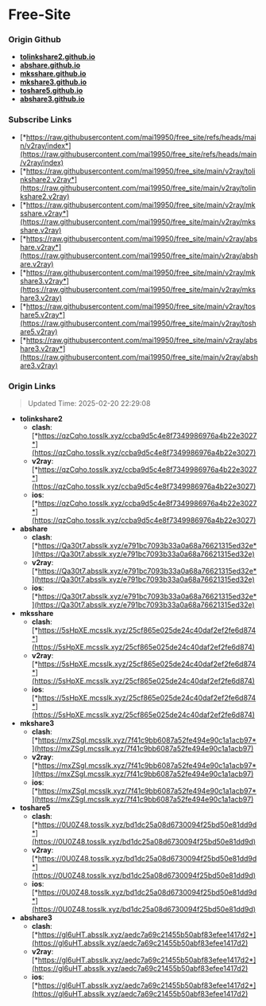 # Free-Site

### Origin Github

- [**tolinkshare2.github.io**](https://github.com/tolinkshare2/tolinkshare2.github.io)
- [**abshare.github.io**](https://github.com/abshare/abshare.github.io)
- [**mksshare.github.io**](https://github.com/mksshare/mksshare.github.io)
- [**mkshare3.github.io**](https://github.com/mkshare3/mkshare3.github.io)
- [**toshare5.github.io**](https://github.com/toshare5/toshare5.github.io)
- [**abshare3.github.io**](https://github.com/abshare3/abshare3.github.io)

### Subscribe Links

- [*https://raw.githubusercontent.com/mai19950/free_site/refs/heads/main/v2ray/index*](https://raw.githubusercontent.com/mai19950/free_site/refs/heads/main/v2ray/index)
- [*https://raw.githubusercontent.com/mai19950/free_site/main/v2ray/tolinkshare2.v2ray*](https://raw.githubusercontent.com/mai19950/free_site/main/v2ray/tolinkshare2.v2ray)
- [*https://raw.githubusercontent.com/mai19950/free_site/main/v2ray/mksshare.v2ray*](https://raw.githubusercontent.com/mai19950/free_site/main/v2ray/mksshare.v2ray)
- [*https://raw.githubusercontent.com/mai19950/free_site/main/v2ray/abshare.v2ray*](https://raw.githubusercontent.com/mai19950/free_site/main/v2ray/abshare.v2ray)
- [*https://raw.githubusercontent.com/mai19950/free_site/main/v2ray/mkshare3.v2ray*](https://raw.githubusercontent.com/mai19950/free_site/main/v2ray/mkshare3.v2ray)
- [*https://raw.githubusercontent.com/mai19950/free_site/main/v2ray/toshare5.v2ray*](https://raw.githubusercontent.com/mai19950/free_site/main/v2ray/toshare5.v2ray)
- [*https://raw.githubusercontent.com/mai19950/free_site/main/v2ray/abshare3.v2ray*](https://raw.githubusercontent.com/mai19950/free_site/main/v2ray/abshare3.v2ray)

### Origin Links

> Updated Time: 2025-02-20 22:29:08

- **tolinkshare2**
  - **clash**: [*https://qzCqho.tosslk.xyz/ccba9d5c4e8f7349986976a4b22e3027*](https://qzCqho.tosslk.xyz/ccba9d5c4e8f7349986976a4b22e3027)
  - **v2ray**: [*https://qzCqho.tosslk.xyz/ccba9d5c4e8f7349986976a4b22e3027*](https://qzCqho.tosslk.xyz/ccba9d5c4e8f7349986976a4b22e3027)
  - **ios**: [*https://qzCqho.tosslk.xyz/ccba9d5c4e8f7349986976a4b22e3027*](https://qzCqho.tosslk.xyz/ccba9d5c4e8f7349986976a4b22e3027)
- **abshare**
  - **clash**: [*https://Qa30t7.absslk.xyz/e791bc7093b33a0a68a76621315ed32e*](https://Qa30t7.absslk.xyz/e791bc7093b33a0a68a76621315ed32e)
  - **v2ray**: [*https://Qa30t7.absslk.xyz/e791bc7093b33a0a68a76621315ed32e*](https://Qa30t7.absslk.xyz/e791bc7093b33a0a68a76621315ed32e)
  - **ios**: [*https://Qa30t7.absslk.xyz/e791bc7093b33a0a68a76621315ed32e*](https://Qa30t7.absslk.xyz/e791bc7093b33a0a68a76621315ed32e)
- **mksshare**
  - **clash**: [*https://5sHpXE.mcsslk.xyz/25cf865e025de24c40daf2ef2fe6d874*](https://5sHpXE.mcsslk.xyz/25cf865e025de24c40daf2ef2fe6d874)
  - **v2ray**: [*https://5sHpXE.mcsslk.xyz/25cf865e025de24c40daf2ef2fe6d874*](https://5sHpXE.mcsslk.xyz/25cf865e025de24c40daf2ef2fe6d874)
  - **ios**: [*https://5sHpXE.mcsslk.xyz/25cf865e025de24c40daf2ef2fe6d874*](https://5sHpXE.mcsslk.xyz/25cf865e025de24c40daf2ef2fe6d874)
- **mkshare3**
  - **clash**: [*https://mxZSgI.mcsslk.xyz/7f41c9bb6087a52fe494e90c1a1acb97*](https://mxZSgI.mcsslk.xyz/7f41c9bb6087a52fe494e90c1a1acb97)
  - **v2ray**: [*https://mxZSgI.mcsslk.xyz/7f41c9bb6087a52fe494e90c1a1acb97*](https://mxZSgI.mcsslk.xyz/7f41c9bb6087a52fe494e90c1a1acb97)
  - **ios**: [*https://mxZSgI.mcsslk.xyz/7f41c9bb6087a52fe494e90c1a1acb97*](https://mxZSgI.mcsslk.xyz/7f41c9bb6087a52fe494e90c1a1acb97)
- **toshare5**
  - **clash**: [*https://0U0Z48.tosslk.xyz/bd1dc25a08d6730094f25bd50e81dd9d*](https://0U0Z48.tosslk.xyz/bd1dc25a08d6730094f25bd50e81dd9d)
  - **v2ray**: [*https://0U0Z48.tosslk.xyz/bd1dc25a08d6730094f25bd50e81dd9d*](https://0U0Z48.tosslk.xyz/bd1dc25a08d6730094f25bd50e81dd9d)
  - **ios**: [*https://0U0Z48.tosslk.xyz/bd1dc25a08d6730094f25bd50e81dd9d*](https://0U0Z48.tosslk.xyz/bd1dc25a08d6730094f25bd50e81dd9d)
- **abshare3**
  - **clash**: [*https://gl6uHT.absslk.xyz/aedc7a69c21455b50abf83efee1417d2*](https://gl6uHT.absslk.xyz/aedc7a69c21455b50abf83efee1417d2)
  - **v2ray**: [*https://gl6uHT.absslk.xyz/aedc7a69c21455b50abf83efee1417d2*](https://gl6uHT.absslk.xyz/aedc7a69c21455b50abf83efee1417d2)
  - **ios**: [*https://gl6uHT.absslk.xyz/aedc7a69c21455b50abf83efee1417d2*](https://gl6uHT.absslk.xyz/aedc7a69c21455b50abf83efee1417d2)
